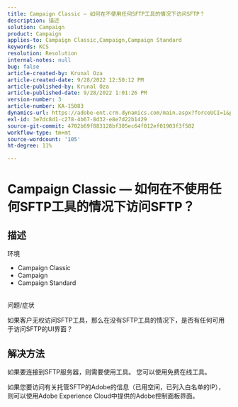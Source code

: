 ```yaml
---
title: Campaign Classic — 如何在不使用任何SFTP工具的情况下访问SFTP？
description: 描述
solution: Campaign
product: Campaign
applies-to: Campaign Classic,Campaign,Campaign Standard
keywords: KCS
resolution: Resolution
internal-notes: null
bug: false
article-created-by: Krunal Oza
article-created-date: 9/28/2022 12:50:12 PM
article-published-by: Krunal Oza
article-published-date: 9/28/2022 1:01:26 PM
version-number: 3
article-number: KA-15083
dynamics-url: https://adobe-ent.crm.dynamics.com/main.aspx?forceUCI=1&pagetype=entityrecord&etn=knowledgearticle&id=8537a612-2c3f-ed11-9db1-000d3a5c1bcc
exl-id: 3e7dc8d1-c278-4b67-8d32-e8e7d22b1429
source-git-commit: 4702b69f883128bf305ec64f012ef01903f3f582
workflow-type: tm+mt
source-wordcount: '105'
ht-degree: 11%

---
```


# Campaign Classic — 如何在不使用任何SFTP工具的情况下访问SFTP？

## 描述

环境

- Campaign Classic
- Campaign
- Campaign Standard

<br>问题/症状<br>

如果客户无权访问SFTP工具，那么在没有SFTP工具的情况下，是否有任何可用于访问SFTP的UI界面？

## 解决方法

如果要连接到SFTP服务器，则需要使用工具。 您可以使用免费在线工具。

如果您要访问有关托管SFTP的Adobe的信息（已用空间，已列入白名单的IP），则可以使用Adobe Experience Cloud中提供的Adobe控制面板界面。
